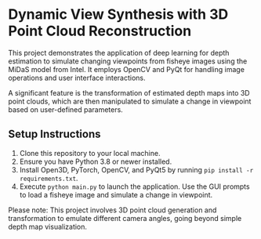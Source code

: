 # Dynamic View Synthesis with 3D Point Cloud Reconstruction

This project demonstrates the application of deep learning for depth estimation to simulate changing viewpoints from fisheye images using the MiDaS model from Intel. It employs OpenCV and PyQt for handling image operations and user interface interactions. 

A significant feature is the transformation of estimated depth maps into 3D point clouds, which are then manipulated to simulate a change in viewpoint based on user-defined parameters. 

## Setup Instructions

1. Clone this repository to your local machine.
2. Ensure you have Python 3.8 or newer installed.
3. Install Open3D, PyTorch, OpenCV, and PyQt5 by running `pip install -r requirements.txt`.
4. Execute `python main.py` to launch the application. Use the GUI prompts to load a fisheye image and simulate a change in viewpoint.

Please note: This project involves 3D point cloud generation and transformation to emulate different camera angles, going beyond simple depth map visualization.
